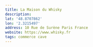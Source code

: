 ```yaml
---
title: La Maison du Whisky
description:
lat: '48.8707862'
lon: '2.3215497'
address: 10 Rue de Surène Paris France
website: https://www.whisky.fr
tags: commerce cave
---
```

